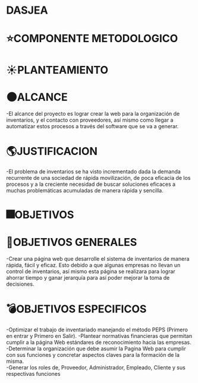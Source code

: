 # DASJEA
# ⭐COMPONENTE METODOLOGICO

# ☀️PLANTEAMIENTO
# 🌑ALCANCE
-El alcance del proyecto es lograr crear la web para la organización de inventarios, y el contacto con proveedores, así mismo como llegar a automatizar estos procesos a través del software que se va a generar. 
# 🌎JUSTIFICACION
-El problema de inventarios se ha visto incrementado dada la demanda recurrente de una sociedad de rápida movilización, de poca eficacia de los procesos y a la creciente necesidad de buscar soluciones eficaces a muchas problemáticas acumuladas de manera rápida y sencilla. 
# 🎆OBJETIVOS
# 🎉OBJETIVOS GENERALES
-Crear una página web que desarrolle el sistema de inventarios de manera rápida, fácil y eficaz. Esto debido a que algunas empresas no llevan un control de inventarios, así mismo esta página se realizara para lograr ahorrar tiempo y ganar jerarquía para así poder mejorar la toma de decisiones. 
# 💣OBJETIVOS ESPECIFICOS 
-Optimizar el trabajo de inventariado manejando el método PEPS (Primero en entrar y Primero en Salir). 
-Plantear normativas financieras que permitan cumplir a la página Web estándares de reconocimiento hacia las empresas. 
-Determinar la organización que debe asumir la Pagina Web para cumplir con sus funciones y concretar aspectos claves para la formación de la misma.  
-Generar los roles de, Proveedor, Administrador, Empleado, Cliente y sus respectivas funciones 
